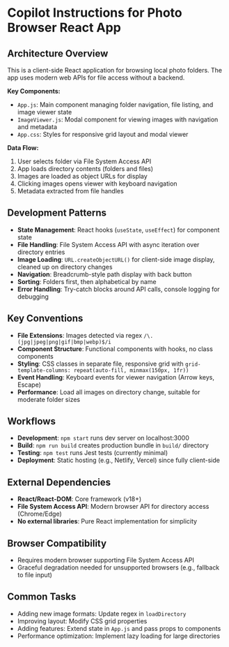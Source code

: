 # Copilot Instructions for Photo Browser React App

## Architecture Overview
This is a client-side React application for browsing local photo folders. The app uses modern web APIs for file access without a backend.

**Key Components:**
- `App.js`: Main component managing folder navigation, file listing, and image viewer state
- `ImageViewer.js`: Modal component for viewing images with navigation and metadata
- `App.css`: Styles for responsive grid layout and modal viewer

**Data Flow:**
1. User selects folder via File System Access API
2. App loads directory contents (folders and files)
3. Images are loaded as object URLs for display
4. Clicking images opens viewer with keyboard navigation
5. Metadata extracted from file handles

## Development Patterns
- **State Management**: React hooks (`useState`, `useEffect`) for component state
- **File Handling**: File System Access API with async iteration over directory entries
- **Image Loading**: `URL.createObjectURL()` for client-side image display, cleaned up on directory changes
- **Navigation**: Breadcrumb-style path display with back button
- **Sorting**: Folders first, then alphabetical by name
- **Error Handling**: Try-catch blocks around API calls, console logging for debugging

## Key Conventions
- **File Extensions**: Images detected via regex `/\.(jpg|jpeg|png|gif|bmp|webp)$/i`
- **Component Structure**: Functional components with hooks, no class components
- **Styling**: CSS classes in separate file, responsive grid with `grid-template-columns: repeat(auto-fill, minmax(150px, 1fr))`
- **Event Handling**: Keyboard events for viewer navigation (Arrow keys, Escape)
- **Performance**: Load all images on directory change, suitable for moderate folder sizes

## Workflows
- **Development**: `npm start` runs dev server on localhost:3000
- **Build**: `npm run build` creates production bundle in `build/` directory
- **Testing**: `npm test` runs Jest tests (currently minimal)
- **Deployment**: Static hosting (e.g., Netlify, Vercel) since fully client-side

## External Dependencies
- **React/React-DOM**: Core framework (v18+)
- **File System Access API**: Modern browser API for directory access (Chrome/Edge)
- **No external libraries**: Pure React implementation for simplicity

## Browser Compatibility
- Requires modern browser supporting File System Access API
- Graceful degradation needed for unsupported browsers (e.g., fallback to file input)

## Common Tasks
- Adding new image formats: Update regex in `loadDirectory`
- Improving layout: Modify CSS grid properties
- Adding features: Extend state in `App.js` and pass props to components
- Performance optimization: Implement lazy loading for large directories